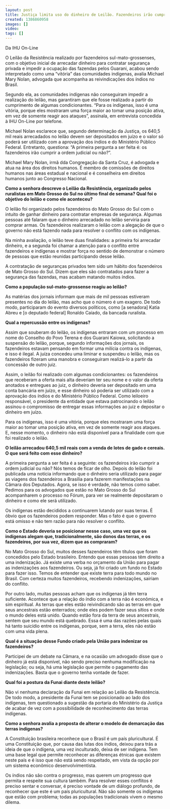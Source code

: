 ```yaml
---
layout: post
title: Justiça limita uso do dinheiro de Leilão. Fazendeiros irão cumprir?
created: 1386860958
images: []
video: 
tags: []
---
```



Da IHU On-Line

O Leilão da Resistência realizado por fazendeiros sul-mato-grossenses, com o objetivo inicial de arrecadar dinheiro para contratar segurança privada e impedir a ocupação das fazendas pelos Guarani, acabou sendo interpretado como uma “vitória” das comunidades indígenas, avalia Michael Mary Nolan, advogada que acompanha as reivindicações dos índios no Brasil.


Segundo ela, as comunidades indígenas não conseguiram impedir a realização do leilão, mas garantiram que ele fosse realizado a partir do cumprimento de algumas condicionantes. “Para os indígenas, isso é uma vitória, porque eles mostraram uma força maior ao tomar uma posição ativa, em vez de somente reagir aos ataques”, assinala, em entrevista concedida à IHU On-Line por telefone.


Michael Nolan esclarece que, segundo determinação da Justiça, os 640,5 mil reais arrecadados no leilão devem ser depositados em juízo e o valor só poderá ser utilizado com a aprovação dos índios e do Ministério Público Federal. Entretanto, questiona: “A primeira pergunta a ser feita é: os fazendeiros irão cumprir a ordem judicial ou não?”.


Michael Mary Nolan, irmã dda Congregação da Santa Cruz, é advogada e atua na área dos direitos humanos. É membro de comissões de direitos humanos nas áreas estadual e nacional e é conselheira em direitos humanos junto ao Congresso Nacional.


**Como a senhora descreve o Leilão da Resistência, organizado pelos ruralistas em Mato Grosso do Sul no último final de semana? Qual foi o objetivo do leilão e como ele aconteceu?**

O leilão foi organizado pelos fazendeiros do Mato Grosso do Sul com o intuito de ganhar dinheiro para contratar empresas de segurança. Algumas pessoas até falaram que o dinheiro arrecadado no leilão serviria para comprar armas. Os fazendeiros realizaram o leilão com a alegação de que o governo não está fazendo nada para resolver o conflito com os indígenas.


Na minha avaliação, o leilão teve duas finalidades: a primeira foi arrecadar dinheiro, e a segunda foi chamar a atenção para o conflito entre fazendeiros e indígenas e mostrar força no sentido de demonstrar o número de pessoas que estão reunidas participando desse leilão.


A contratação de seguranças privados tem sido um hábito dos fazendeiros de Mato Grosso do Sul. Dizem que eles são contratados para fazer a segurança das fazendas, mas acabam matando muitos índios.


**Como a população sul-mato-grossense reagiu ao leilão?**

As matérias dos jornais informam que mais de mil pessoas estiveram presentes no dia do leilão, mas acho que o número é um exagero. De todo modo, participaram do evento diversos políticos, como [a senadora] Katia Abreu e [o deputado federal] Ronaldo Caiado, da bancada ruralista.


**Qual a repercussão entre os indígenas?**

Assim que souberam do leilão, os indígenas entraram com um processo em nome do Conselho do Povo Terena e dos Guarani Kaiowa, solicitando a suspensão do leilão, porque, segundo informações dos jornais, os fazendeiros estavam pensando em formar uma milícia contra os indígenas, e isso é ilegal. A juíza concedeu uma liminar e suspendeu o leilão, mas os fazendeiros fizeram uma manobra e conseguiram realizá-lo a partir da concessão de outro juiz.


Assim, o leilão foi realizado com algumas condicionantes: os fazendeiros que receberam a oferta mais alta deveriam ter seu nome e o valor da oferta anotados e entregues ao juiz, o dinheiro deveria ser depositado em uma conta bancária em juízo, e esse dinheiro só poderia ser utilizado com a aprovação dos índios e do Ministério Público Federal. Como leiloeiro responsável, o presidente da entidade que estava patrocinando o leilão assinou o compromisso de entregar essas informações ao juiz e depositar o dinheiro em juízo.


Para os indígenas, isso é uma vitória, porque eles mostraram uma força maior ao tomar uma posição ativa, em vez de somente reagir aos ataques. E, nesse momento, o dinheiro não está disponível para a finalidade com que foi realizado o leilão.


**O leilão arrecadou 640,5 mil reais com a venda de lotes de gado e cereais. O que será feito com esse dinheiro?**

A primeira pergunta a ser feita é a seguinte: os fazendeiros irão cumprir a ordem judicial ou não? Nós temos de ficar de olho. Depois do leilão foi publicada uma notícia informando que o dinheiro seria utilizado para pagar as viagens dos fazendeiros a Brasília para fazerem manifestações na Câmara dos Deputados. Agora, se isso é verdade, não temos como saber. Pedimos para os advogados que estão no Mato Grosso do Sul acompanharem o processo no Fórum, para ver se realmente depositaram o dinheiro e como ele será utilizado.


Os indígenas estão decididos a continuarem lutando por suas terras. É óbvio que os fazendeiros podem responder. Mas o fato é que o governo está omisso e não tem razão para não resolver o conflito.


**Como o Estado deveria se posicionar nesse caso, uma vez que os indígenas alegam que, tradicionalmente, são donos das terras, e os fazendeiros, por sua vez, dizem que as compraram?**

No Mato Grosso do Sul, muitos desses fazendeiros têm títulos que foram concedidos pelo Estado brasileiro. Entendo que essas pessoas têm direito a uma indenização. Já existe uma verba no orçamento da União para pagar as indenizações aos fazendeiros. Ou seja, já foi criado um fundo no Estado para fazer isso. Temos de entender que existe terra para todo mundo no Brasil. Com certeza muitos fazendeiros, recebendo indenizações, sairiam do conflito.


Por outro lado, muitas pessoas acham que os indígenas já têm terra suficiente. Acontece que a relação do índio com a terra não é econômica, e sim espiritual. As terras que eles estão reivindicando são as terras em que seus ancestrais estão enterrados; onde eles podem fazer seus sítios e onde o mundo deles está unido. Quando estão fora da terra de seus ancestrais, sentem que seu mundo está quebrado. Essa é uma das razões pelas quais há tanto suicídio entre os indígenas, porque, sem a terra, eles não estão com uma vida plena.


**Qual é a situação desse Fundo criado pela União para indenizar os fazendeiros?**

Participei de um debate na Câmara, e na ocasião um advogado disse que o dinheiro já está disponível, não sendo preciso nenhuma modificação na legislação; ou seja, há uma legislação que permite o pagamento das indenizações. Basta que o governo tenha vontade de fazer.


**Qual foi a postura da Funai diante deste leilão?**

Não vi nenhuma declaração da Funai em relação ao Leilão da Resistência. De todo modo, a presidente da Funai tem se posicionado ao lado dos indígenas, tem questionado a sugestão da portaria do Ministério da Justiça de acabar de vez com a possibilidade de reconhecimento das terras indígenas.


**Como a senhora avalia a proposta de alterar o modelo de demarcação das terras indígenas?**

A Constituição brasileira reconhece que o Brasil é um país pluricultural. É uma Constituição que, por causa das lutas dos índios, deixou para trás a ideia de que o indígena, uma vez inculturado, deixa de ser indígena. Tem uma base legal que permite reconhecer as diferenças étnicas que existem neste país e é isso que não está sendo respeitado, em vista da opção por um sistema econômico desenvolvimentista.


Os índios não são contra o progresso, mas querem um progresso que permita e respeite sua cultura também. Para resolver esses conflitos é preciso sentar e conversar, é preciso vontade de um diálogo profundo, de reconhecer que este é um país pluricultural. Não são somente os indígenas que estão com problema; todas as populações tradicionais vivem o mesmo dilema.
 
 

